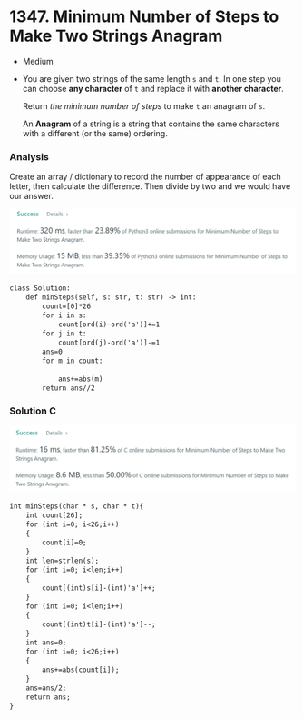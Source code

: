 # 1347. Minimum Number of Steps to Make Two Strings Anagram

* Medium
*   You are given two strings of the same length `s` and `t`. In one step you can choose **any character** of `t` and replace it with **another character**.

    Return _the minimum number of steps_ to make `t` an anagram of `s`.

    An **Anagram** of a string is a string that contains the same characters with a different (or the same) ordering.

### Analysis

Create an array / dictionary to record the number of appearance of each letter, then calculate the difference. Then divide by two and we would have our answer.&#x20;

![](<../../.gitbook/assets/image (3) (1).png>)

```
class Solution:
    def minSteps(self, s: str, t: str) -> int:
        count=[0]*26
        for i in s:
            count[ord(i)-ord('a')]+=1
        for j in t:
            count[ord(j)-ord('a')]-=1
        ans=0
        for m in count:
            
            ans+=abs(m)
        return ans//2
```



### Solution C&#x20;

![](<../../.gitbook/assets/image (55).png>)

```
int minSteps(char * s, char * t){
    int count[26];
    for (int i=0; i<26;i++)
    {
        count[i]=0;
    }
    int len=strlen(s);
    for (int i=0; i<len;i++)
    {
        count[(int)s[i]-(int)'a']++;
    }
    for (int i=0; i<len;i++)
    {
        count[(int)t[i]-(int)'a']--;
    }
    int ans=0;
    for (int i=0; i<26;i++)
    {
        ans+=abs(count[i]);
    }
    ans=ans/2;
    return ans;
}
```

